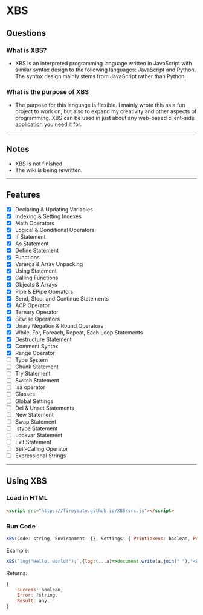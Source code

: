 # XBS

## Questions

### What is XBS?
* XBS is an interpreted programming language written in JavaScript with similar syntax design to the following languages: JavaScript and Python. The syntax design mainly stems from JavaScript rather than Python.

### What is the purpose of XBS
* The purpose for this language is flexible. I mainly wrote this as a fun project to work on, but also to expand my creativity and other aspects of programming.
	XBS can be used in just about any web-based client-side application you need it for.
***
## Notes
* XBS is not finished.
* The wiki is being rewritten.
***
## Features
- [x] Declaring & Updating Variables
- [x] Indexing & Setting Indexes
- [x] Math Operators
- [x] Logical & Conditional Operators
- [x] If Statement
- [x] As Statement
- [x] Define Statement
- [x] Functions
- [x] Varargs & Array Unpacking
- [x] Using Statement
- [x] Calling Functions
- [x] Objects & Arrays
- [x] Pipe & EPipe Operators
- [x] Send, Stop, and Continue Statements
- [x] ACP Operator
- [x] Ternary Operator
- [x] Bitwise Operators
- [x] Unary Negation & Round Operators
- [x] While, For, Foreach, Repeat, Each Loop Statements 
- [x] Destructure Statement
- [x] Comment Syntax 
- [x] Range Operator
- [ ] Type System
- [ ] Chunk Statement
- [ ] Try Statement
- [ ] Switch Statement
- [ ] Isa operator
- [ ] Classes
- [ ] Global Settings
- [ ] Del & Unset Statements
- [ ] New Statement
- [ ] Swap Statement
- [ ] Istype Statement
- [ ] Lockvar Statement
- [ ] Exit Statement
- [ ] Self-Calling Operator
- [ ] Expressional Strings
***
## Using XBS

### Load in HTML

```html
<script src="https://fireyauto.github.io/XBS/src.js"></script>
```

### Run Code

```js
XBS(Code: string, Environment: {}, Settings: { PrintTokens: boolean, PrintAST: boolean });
```
Example:
```js
XBS(`log("Hello, world!");`,{log:(...a)=>document.write(a.join(" "),"<br>")})
```
Returns:
```js
{
	Success: boolean,
	Error: ?string,
	Result: any,
}
```
